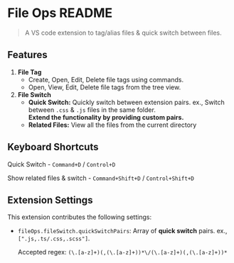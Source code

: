 # File Ops README

> A VS code extension to tag/alias files & quick switch between files.

## Features

1. **File Tag**
   - Create, Open, Edit, Delete file tags using commands.
   - Open, View, Edit, Delete file tags from the tree view.
2. **File Switch**
   - **Quick Switch:** Quickly switch between extension pairs. ex., Switch between `.css` & `.js` files in the same folder.  
     **Extend the functionality by providing custom pairs.**
   - **Related Files:** View all the files from the current directory

## Keyboard Shortcuts

Quick Switch - `Command+D` / `Control+D`

Show related files & switch - `Command+Shift+D` / `Control+Shift+D`

## Extension Settings

This extension contributes the following settings:

- `fileOps.fileSwitch.quickSwitchPairs`: Array of **quick switch** pairs. ex., `[".js,.ts/.css,.scss"]`.

  Accepted regex: `(\.[a-z]+)(,(\.[a-z]+))*\/(\.[a-z]+)(,(\.[a-z]+))*`

<!-- ## Todo

- [ ] Rename directly from tree item
- [ ] Swap edit and delete icon
- [x] Key bindings for commands -->
